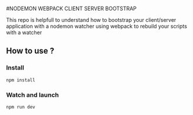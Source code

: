 #NODEMON WEBPACK CLIENT SERVER BOOTSTRAP

This repo is helpfull to understand how to bootstrap your client/server application with a nodemon watcher using webpack to rebuild your scripts with a watcher

## How to use ?

### Install

```
npm install
```

### Watch and launch

```
npm run dev
```